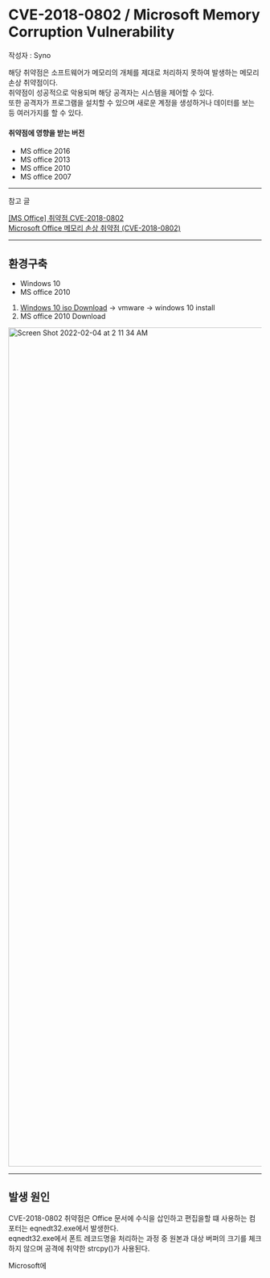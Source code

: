 # CVE-2018-0802 / Microsoft Memory Corruption Vulnerability
작성자 : Syno 

해당 취약점은 소프트웨어가 메모리의 개체를 제대로 처리하지 못하여 발생하는 메모리 손상 취약점이다.     
취약점이 성공적으로 악용되며 해당 공격자는 시스템을 제어할 수 있다.    
또한 공격자가 프로그램을 설치할 수 있으며 새로운 계정을 생성하거나 데이터를 보는 등 여러가지를 할 수 있다.

#### 취약점에 영향을 받는 버전
- MS office 2016
- MS office 2013
- MS office 2010
- MS office 2007

<hr>

참고 글

[[MS Office] 취약점 CVE-2018-0802](https://m.blog.naver.com/sunkwang0307/221382978088)     
[Microsoft Office 메모리 손상 취약점 (CVE-2018-0802)](https://two2sh.tistory.com/18)

<hr>

## 환경구축
- Windows 10     
- MS office 2010

1. [Windows 10 iso Download](https://www.microsoft.com/ko-kr/software-download/windows10ISO) -> vmware -> windows 10 install     
2. MS office 2010 Download

<img width="1666" alt="Screen Shot 2022-02-04 at 2 11 34 AM" src="https://user-images.githubusercontent.com/84657474/152393238-38493f83-5e8c-4dd8-bec8-2a027b9b49fd.png">

<hr>

## 발생 원인
CVE-2018-0802 취약점은 Office 문서에 수식을 삽인하고 편집을할 떄 사용하는 컴포터는 eqnedt32.exe에서 발생한다.     
eqnedt32.exe에서 폰트 레코드명을 처리하는 과정 중 원본과 대상 버퍼의 크기를 체크하지 않으며 공격에 취약한 strcpy()가 사용된다.

Microsoft에 
